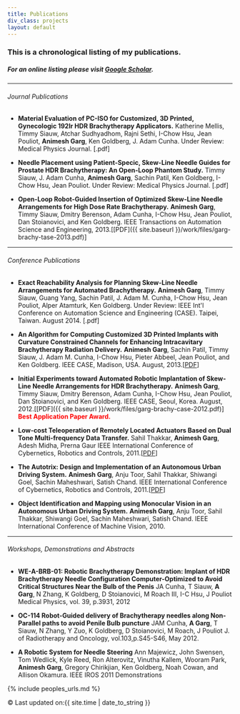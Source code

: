```yaml
---
title: Publications
div_class: projects
layout: default
---
```


### This is a chronological listing of my publications.


##### For an online listing please visit [Google Scholar](http://scholar.google.com/citations?user=zp8V7ZMAAAAJ&hl=en).

---

###### Journal Publications
* **Material Evaluation of PC-ISO for Customized, 3D Printed, Gynecologic 192Ir HDR Brachytherapy Applicators.**
  Katherine Mellis, Timmy Siauw, Atchar Sudhyadhom, Rajni Sethi, I-Chow Hsu, Jean Pouliot, **Animesh Garg**, Ken Goldberg, J. Adam Cunha. Under Review: Medical Physics Journal. [.pdf]

* **Needle Placement using Patient-Specic, Skew-Line Needle Guides for Prostate HDR Brachytherapy: An Open-Loop Phantom Study.**
  Timmy Siauw, J. Adam Cunha, **Animesh Garg**, Sachin Patil, Ken Goldberg, I-Chow Hsu, Jean Pouliot. Under Review: Medical Physics Journal. [.pdf]


* **Open-Loop Robot-Guided Insertion of Optimized Skew-Line Needle Arrangements for High Dose Rate Brachytherapy.**
 **Animesh Garg**, Timmy Siauw, Dmitry Berenson, Adam Cunha, I-Chow Hsu, Jean Pouliot, Dan Stoianovici, and Ken Goldberg.
 IEEE Transactions on Automation Science and Engineering, 2013.\[[PDF]({{ site.baseurl }}/work/files/garg-brachy-tase-2013.pdf)\]

---
###### Conference Publications
* **Exact Reachability Analysis for Planning Skew-Line Needle Arrangements for Automated Brachytherapy.**
  **Animesh Garg**, Timmy Siauw, Guang Yang, Sachin Patil, J. Adam M. Cunha, I-Chow Hsu, Jean Pouliot, Alper Atamturk, Ken Goldberg. Under Review: IEEE Int'l Conference on Automation Science and Engineering (CASE). Taipei, Taiwan. August 2014. [.pdf]

* **An Algorithm for Computing Customized 3D Printed Implants with Curvature Constrained Channels for Enhancing Intracavitary Brachytherapy Radiation Delivery.**
  **Animesh Garg**, Sachin Patil, Timmy Siauw, J. Adam M. Cunha, I-Chow Hsu, Pieter Abbeel, Jean Pouliot, and Ken Goldberg.
 IEEE CASE, Madison, USA. August, 2013.\[[PDF](http://goldberg.berkeley.edu/pubs/CASE-2013-Brachy-3D-Printing.pdf)\]

* **Initial Experiments toward Automated Robotic Implantation of Skew-Line Needle Arrangements for HDR Brachytherapy.**
 **Animesh Garg**, Timmy Siauw, Dmitry Berenson, Adam Cunha, I-Chow Hsu, Jean Pouliot, Dan Stoianovici, and Ken Goldberg.
 IEEE CASE, Seoul, Korea. August, 2012.\[[PDF]({{ site.baseurl }}/work/files/garg-brachy-case-2012.pdf)\]<br>
 **<font color="red">Best Application Paper Award.</font>**

* **Low-cost Teleoperation of Remotely Located Actuators Based on Dual Tone Multi-frequency Data Transfer.**
  Sahil Thakkar, **Animesh Garg**, Adesh Midha, Prerna Gaur
  IEEE International Conference of Cybernetics, Robotics and Controls, 2011.\[[PDF](http://www.scientific.net/AMR.403-408.4727)\]

* **The Autotrix: Design and Implementation of an Autonomous Urban Driving System.**
  **Animesh Garg**, Anju Toor, Sahil Thakkar, Shiwangi Goel, Sachin Maheshwari, Satish Chand.
  IEEE International Conference of Cybernetics, Robotics and Controls, 2011.\[[PDF](http://www.scientific.net/AMR.403-408.3884)\]

* **Object Identification and Mapping using Monocular Vision in an Autonomous Urban Driving System.**
  **Animesh Garg**, Anju Toor, Sahil Thakkar, Shiwangi Goel, Sachin Maheshwari, Satish Chand.
  IEEE International Conference of Machine Vision, 2010. <!-- \[[PDF](http://www.ijcte.org/icmv/icmv2010/136-icmv2010-w12016.pdf)\] -->

---
###### Workshops, Demonstrations and Abstracts

* **WE-A-BRB-01: Robotic Brachytherapy Demonstration: Implant of HDR Brachytherapy Needle Configuration Computer-Optimized to Avoid Critical Structures Near the Bulb of the Penis**
 JA Cunha, T Siauw, **A Garg**, N Zhang, K Goldberg, D Stoianovici, M Roach III, I-C Hsu, J Pouliot
Medical Physics, vol. 39, p.3931, 2012

* **OC-114 Robot-Guided delivery of Brachytherapy needles along Non-Parallel paths to avoid Penile Bulb puncture**
 JAM Cunha, **A Garg**, T Siauw, N Zhang, Y Zuo, K Goldberg, D Stoianovici, M Roach, J Pouliot
J. of Radiotherapy and Oncology, vol.103,p.S45-S46, May 2012.

* **A Robotic System for Needle Steering**
Ann Majewicz, John Swensen, Tom Wedlick, Kyle Reed, Ron Alterovitz, Vinutha Kallem,
Wooram Park, **Animesh Garg**, Gregory Chirikjian, Ken Goldberg, Noah Cowan, and Allison Okamura.
IEEE IROS 2011 Demonstrations
<!-- Abstract: A live demonstration of robotic needle steering in artificial tissue, as well as videos and posters about models and simulation
s, path planners, controllers, and integration with medical imaging. -->



{% include peoples_urls.md %}


<div class="footer">
&copy; Last updated on:{{ site.time | date_to_string }}
</div>
